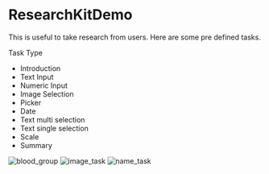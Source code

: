 # ResearchKitDemo

This is useful to take research from users. Here are some pre defined tasks.

Task Type 
- Introduction 
- Text Input
- Numeric Input
- Image Selection
- Picker
- Date
- Text multi selection
- Text single selection
- Scale
- Summary


![blood_group](https://user-images.githubusercontent.com/50024502/57175894-e4776a80-6e6e-11e9-93a0-fbb7522ebc4a.png)
![image_task](https://user-images.githubusercontent.com/50024502/57175895-e4776a80-6e6e-11e9-8055-08a46f5be07d.png)
![name_task](https://user-images.githubusercontent.com/50024502/57175896-e5100100-6e6e-11e9-923a-f17999ffdb08.png)
